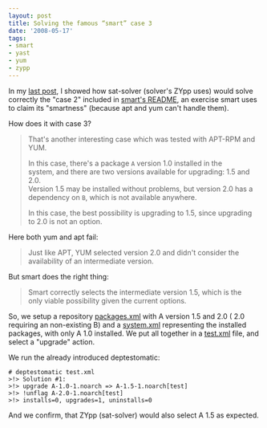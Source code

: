 ```yaml
---
layout: post
title: Solving the famous “smart” case 3
date: '2008-05-17'
tags:
- smart
- yast
- yum
- zypp
---
```


In my [last post][1], I showed how sat-solver (solver's ZYpp uses) would solve correctly the "case 2" included in [smart's README][5], an exercise smart uses to claim its "smartness" (because apt and yum can't handle them).

How does it with case 3?

> That's another interesting case which was tested with APT-RPM and YUM.  
>   
> In this case, there's a package `A` version 1.0 installed in the  
> system, and there are two versions available for upgrading: 1.5 and 2.0.  
> Version 1.5 may be installed without problems, but version 2.0 has a  
> dependency on `B`, which is not available anywhere.  
>   
> In this case, the best possibility is upgrading to 1.5, since upgrading  
> to 2.0 is not an option.

Here both yum and apt fail:

> Just like APT, YUM selected version 2.0 and didn't consider the  
> availability of an intermediate version.

But smart does the right thing:

> Smart correctly selects the intermediate version 1.5, which is the  
> only viable possibility given the current options.

So, we setup a repository [packages.xml][2] with A version 1.5 and 2.0 ( 2.0 requiring an non-existing B) and a [system.xml][3] representing the installed packages, with only A 1.0 installed. We put all together in a [test.xml][4] file, and select a "upgrade" action.

We run the already introduced deptestomatic:

```
# deptestomatic test.xml
>!> Solution #1:
>!> upgrade A-1.0-1.noarch => A-1.5-1.noarch[test]
>!> !unflag A-2.0-1.noarch[test]
>!> installs=0, upgrades=1, uninstalls=0
```

And we confirm, that ZYpp (sat-solver) would also select A 1.5 as expected.

[1]: http://duncan.mac-vicar.com/blog/archives/310  
 [2]: http://pastebin.com/f1811aef8  
 [3]: http://pastebin.com/f49446f8b  
 [4]: http://pastebin.com/f2658140e  
 [5]: http://svn.labix.org/smart/trunk/README

